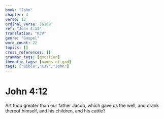 ```yaml
---
book: "John"
chapter: 4
verse: 12
ordinal_verse: 26169
ref: "John 4:12"
translation: "KJV"
genre: "Gospel"
word_count: 22
topics: []
cross_references: []
grammar_tags: [question]
thematic_tags: [names-of-god]
tags: ["Bible","KJV","John"]
---
```


# John 4:12

Art thou greater than our father Jacob, which gave us the well, and drank thereof himself, and his children, and his cattle?
